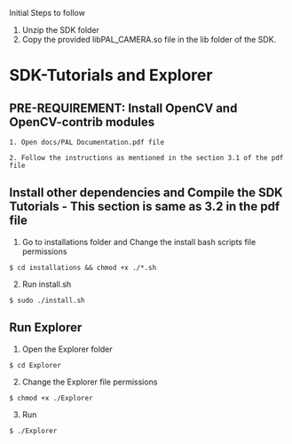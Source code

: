 Initial Steps to follow

1. Unzip the SDK folder 
2. Copy the provided libPAL_CAMERA.so file in the lib folder of the SDK.


# SDK-Tutorials and Explorer 

## PRE-REQUIREMENT: Install OpenCV and OpenCV-contrib modules
	1. Open docs/PAL Documentation.pdf file
	
	2. Follow the instructions as mentioned in the section 3.1 of the pdf file

	
## Install other dependencies and Compile the SDK Tutorials - This section is same as 3.2 in the pdf file
1. Go to installations folder and Change the install bash scripts file permissions
```
$ cd installations && chmod +x ./*.sh
```

2. Run install.sh
```
$ sudo ./install.sh
```

## Run Explorer
1. Open the Explorer folder
```
$ cd Explorer
```

2. Change the Explorer file permissions
```
$ chmod +x ./Explorer
```

3. Run
```
$ ./Explorer
```



